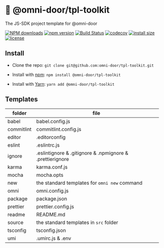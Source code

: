 # 🐸 @omni-door/tpl-toolkit
The JS-SDK project template for @omni-door

[![NPM downloads](http://img.shields.io/npm/dm/%40omni-door%2Ftpl-toolkit.svg?style=flat-square)](https://www.npmjs.com/package/@omni-door/tpl-toolkit)
[![npm version](https://badge.fury.io/js/%40omni-door%2Ftpl-toolkit.svg)](https://badge.fury.io/js/%40omni-door%2Ftpl-toolkit)
[![Build Status](https://travis-ci.com/omni-door/tpl-toolkit.svg?branch=master)](https://travis-ci.com/omni-door/tpl-toolkit)
[![codecov](https://codecov.io/gh/omni-door/tpl-toolkit/branch/master/graph/badge.svg)](https://codecov.io/gh/omni-door/tpl-toolkit)
[![install size](https://packagephobia.now.sh/badge?p=%40omni-door%2Ftpl-toolkit)](https://packagephobia.now.sh/result?p=%40omni-door%2Ftpl-toolkit)
[![license](http://img.shields.io/npm/l/%40omni-door%2Ftpl-toolkit.svg)](https://github.com/omni-door/tpl-toolkit/blob/master/LICENSE)

## Install
* Clone the repo: `git clone git@github.com:omni-door/tpl-toolkit.git`

* Install with [npm](https://www.npmjs.com/package/@omni-door/tpl-toolkit): `npm install @omni-door/tpl-toolkit`

* Install with [Yarn](https://yarnpkg.com/en/package/@omni-door/tpl-toolkit): `yarn add @omni-door/tpl-toolkit`

## Templates
| folder | file |
| --- | --- |
| babel | babel.config.js |
| commitlint | commitlint.config.js |
| editor | .editorconfig |
| eslint | .eslintrc.js |
| ignore | .eslintignore & .gitignore & .npmignore & .prettierignore |
| karma | karma.conf.js |
| mocha | mocha.opts |
| new | the standard templates for `omni new` command |
| omni | omni.config.js |
| package | package.json |
| prettier | prettier.config.js |
| readme | README.md |
| source | the standard templates in `src` folder |
| tsconfig | tsconfig.json |
| umi | .umirc.js & .env |